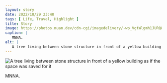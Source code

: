 ```yaml
---
layout: story
date: 2022/10/29 23:40
tags: [ Life, Travel, Highlight ]
title: Story
image: https://photos.muan.dev/cdn-cgi/imagedelivery/-wp_VgtWlgmh1JURQ8t1mg/dd858d8a-0a28-4d84-edd9-3907093c2800/public
caption: |
   MNNA.
alt: |
   A tree living between stone structure in front of a yellow building as if the space was saved for it
---
```


![A tree living between stone structure in front of a yellow building as if the space was saved for it](https://photos.muan.dev/cdn-cgi/imagedelivery/-wp_VgtWlgmh1JURQ8t1mg/dd858d8a-0a28-4d84-edd9-3907093c2800/public)

MNNA.
